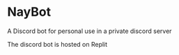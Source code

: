 # NayBot
A Discord bot for personal use in a private discord server 


The discord bot is hosted on Replit 


